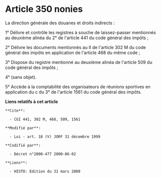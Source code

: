 # Article 350 nonies

La direction générale des douanes et droits indirects :

1° Délivre et contrôle les registres à souche de laissez-passer mentionnés au deuxième alinéa du 2° de l'article 441 du code
général des impôts ;

2° Délivre les documents mentionnés au II de l'article 302 M du code général des impôts en application de l'article 468 du
même code ;

3° Dispose du registre mentionné au deuxième alinéa de l'article 509 du code général des impôts ;

4° (sans objet).

5° Accède à la comptabilité des organisateurs de réunions sportives en application du c du 3° de l'article 1561 du code
général des impôts.

**Liens relatifs à cet article**

	**Cite**:

	  - CGI 441, 302 M, 468, 509, 1561

	**Modifié par**:

	  - Loi - art. 18 (V) JORF 31 décembre 1999

	**Codifié par**:

	  - Décret n°2000-477 2000-06-02

	**Liens**:

	  - HISTO: Edition du 31 mars 2000

